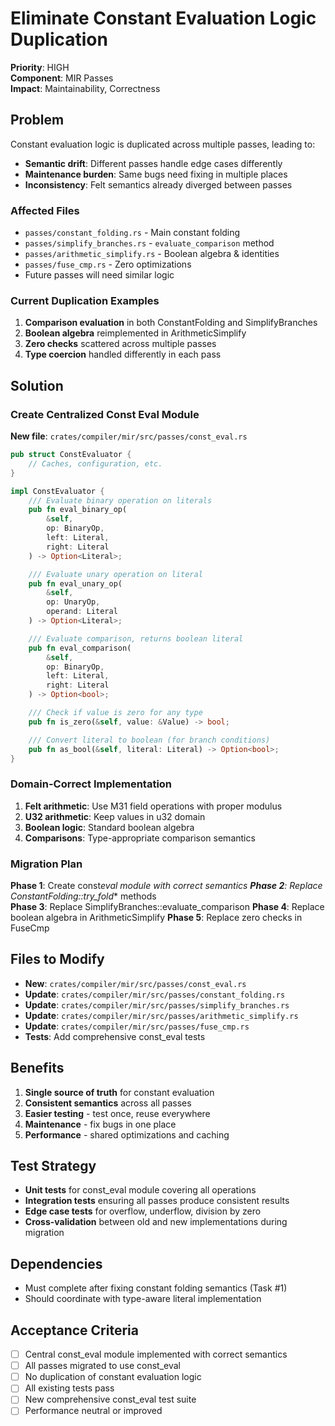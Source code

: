 # Eliminate Constant Evaluation Logic Duplication

**Priority**: HIGH  
**Component**: MIR Passes  
**Impact**: Maintainability, Correctness

## Problem

Constant evaluation logic is duplicated across multiple passes, leading to:

- **Semantic drift**: Different passes handle edge cases differently
- **Maintenance burden**: Same bugs need fixing in multiple places
- **Inconsistency**: Felt semantics already diverged between passes

### Affected Files

- `passes/constant_folding.rs` - Main constant folding
- `passes/simplify_branches.rs` - `evaluate_comparison` method
- `passes/arithmetic_simplify.rs` - Boolean algebra & identities
- `passes/fuse_cmp.rs` - Zero optimizations
- Future passes will need similar logic

### Current Duplication Examples

1. **Comparison evaluation** in both ConstantFolding and SimplifyBranches
2. **Boolean algebra** reimplemented in ArithmeticSimplify
3. **Zero checks** scattered across multiple passes
4. **Type coercion** handled differently in each pass

## Solution

### Create Centralized Const Eval Module

**New file**: `crates/compiler/mir/src/passes/const_eval.rs`

```rust
pub struct ConstEvaluator {
    // Caches, configuration, etc.
}

impl ConstEvaluator {
    /// Evaluate binary operation on literals
    pub fn eval_binary_op(
        &self,
        op: BinaryOp,
        left: Literal,
        right: Literal
    ) -> Option<Literal>;

    /// Evaluate unary operation on literal
    pub fn eval_unary_op(
        &self,
        op: UnaryOp,
        operand: Literal
    ) -> Option<Literal>;

    /// Evaluate comparison, returns boolean literal
    pub fn eval_comparison(
        &self,
        op: BinaryOp,
        left: Literal,
        right: Literal
    ) -> Option<bool>;

    /// Check if value is zero for any type
    pub fn is_zero(&self, value: &Value) -> bool;

    /// Convert literal to boolean (for branch conditions)
    pub fn as_bool(&self, literal: Literal) -> Option<bool>;
}
```

### Domain-Correct Implementation

1. **Felt arithmetic**: Use M31 field operations with proper modulus
2. **U32 arithmetic**: Keep values in u32 domain
3. **Boolean logic**: Standard boolean algebra
4. **Comparisons**: Type-appropriate comparison semantics

### Migration Plan

**Phase 1**: Create const*eval module with correct semantics **Phase 2**:
Replace ConstantFolding::try_fold*\* methods  
**Phase 3**: Replace SimplifyBranches::evaluate_comparison **Phase 4**: Replace
boolean algebra in ArithmeticSimplify **Phase 5**: Replace zero checks in
FuseCmp

## Files to Modify

- **New**: `crates/compiler/mir/src/passes/const_eval.rs`
- **Update**: `crates/compiler/mir/src/passes/constant_folding.rs`
- **Update**: `crates/compiler/mir/src/passes/simplify_branches.rs`
- **Update**: `crates/compiler/mir/src/passes/arithmetic_simplify.rs`
- **Update**: `crates/compiler/mir/src/passes/fuse_cmp.rs`
- **Tests**: Add comprehensive const_eval tests

## Benefits

1. **Single source of truth** for constant evaluation
2. **Consistent semantics** across all passes
3. **Easier testing** - test once, reuse everywhere
4. **Maintenance** - fix bugs in one place
5. **Performance** - shared optimizations and caching

## Test Strategy

- **Unit tests** for const_eval module covering all operations
- **Integration tests** ensuring all passes produce consistent results
- **Edge case tests** for overflow, underflow, division by zero
- **Cross-validation** between old and new implementations during migration

## Dependencies

- Must complete after fixing constant folding semantics (Task #1)
- Should coordinate with type-aware literal implementation

## Acceptance Criteria

- [ ] Central const_eval module implemented with correct semantics
- [ ] All passes migrated to use const_eval
- [ ] No duplication of constant evaluation logic
- [ ] All existing tests pass
- [ ] New comprehensive const_eval test suite
- [ ] Performance neutral or improved
